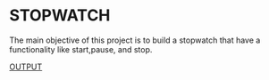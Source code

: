 # STOPWATCH 
The main objective of this project is to build a stopwatch that have a functionality like start,pause, and stop.

[OUTPUT](https://www.codetime.io)
